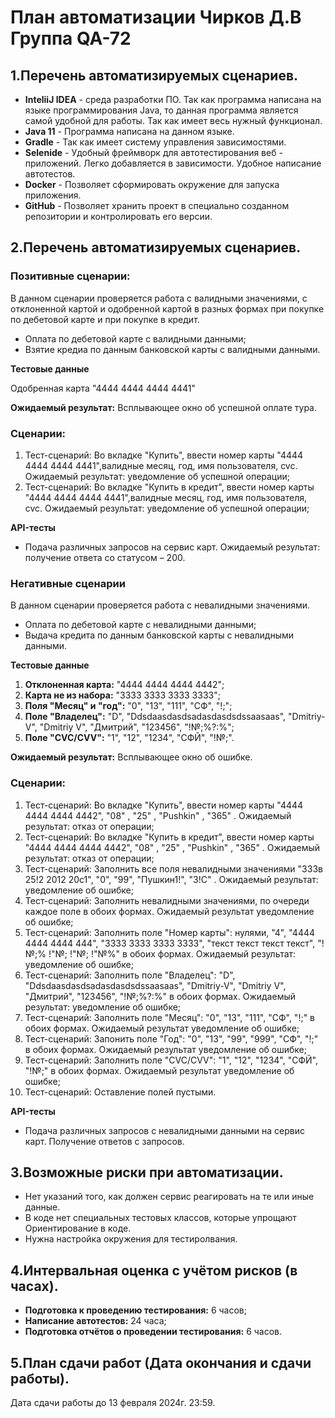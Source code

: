 # **План автоматизации Чирков Д.В Группа QA-72**

## **1.Перечень автоматизируемых сценариев.**

* **InteliiJ IDEA** - среда разработки ПО. Так как программа написана на языке программирования Java, то данная программа является самой удобной для работы. Так как имеет весь нужный функционал.
* **Java 11** - Программа написана на данном языке.
* **Gradle** - Так как имеет систему управления зависимостями.
* **Selenide** - Удобный фреймворк для автотестирования веб - приложений. Легко добавляется в зависимости. Удобное написание автотестов.
* **Docker** - Позволяет сформировать окружение для запуска приложения.
* **GitHub** - Позволяет хранить проект в специально созданном репозитории и контролировать его версии.

## **2.Перечень автоматизируемых сценариев.**

### **Позитивные сценарии:**

В данном сценарии проверяется работа с валидными значениями, с отклоненной картой и одобренной картой в разных формах при покупке по дебетовой карте и при покупке в кредит.

* Оплата по дебетовой карте с валидными данными;
* Взятие кредиа по данным банковской карты с валидными данными.

**Тестовые данные**

Одобренная карта "4444 4444 4444 4441"

**Ожидаемый результат:**
Всплывающее окно об успешной оплате тура.

### **Сценарии:**

1. Тест-сценарий: Во вкладке "Купить", ввести номер карты "4444 4444 4444 4441",валидные месяц, год, имя пользователя, cvc. Ожидаемый результат: уведомление об успешной операции;
2. Тест-сценарий: Во вкладке "Купить в кредит", ввести номер карты "4444 4444 4444 4441",валидные месяц, год, имя пользователя, cvc. Ожидаемый результат: уведомление об успешной операции;

**API-тесты**

* Подача различных запросов на сервис карт. Ожидаемый результат: получение ответа со статусом – 200.

### **Негативные сценарии**

В данном сценарии проверяется работа с невалидными значениями.

* Оплата по дебетовой карте с невалидными данными;
* Выдача кредита по данным банковской карты с невалидными данными.

**Тестовые данные**

1. **Отклоненная карта:** "4444 4444 4444 4442";
2. **Карта не из набора:** "3333 3333 3333 3333";
3. **Поля "Месяц" и "год":** "0", "13", "111", "СФ", "!;";
4. **Поле "Владелец":** "D", "Ddsdaasdasdsadasdasdsdssaasaas", "Dmitriy-V", "Dmitriy V", "Дмитрий", "123456", "!№;%?:%";
5. **Поле "CVC/CVV":** "1", "12", "1234", "СФЙ", "!№;".

**Ожидаемый результат:**
Всплывающее окно об ошибке. 

### **Сценарии:**

1. Тест-сценарий: Во вкладке "Купить", ввести номер карты "4444 4444 4444 4442", "08" , "25" , "Pushkin" , "365" . Ожидаемый результат: отказ от операции;
2. Тест-сценарий: Во вкладке "Купить в кредит", ввести номер карты "4444 4444 4444 4442", "08" , "25" , "Pushkin" , "365" . Ожидаемый результат: отказ от операции;
3. Тест-сценарий: Заполнить все поля невалидными значениями "333в 25!2 2012 20c1", "0", "99", "Пушкин1!", "3!С" . Ожидаемый результат: уведомление об ошибке;
4. Тест-сценарий: Заполнить невалидными значениями, по очереди каждое поле в обоих формах. Ожидаемый результат уведомление об ошибке;
5. Тест-сценарий: Заполнить поле "Номер карты": нулями, "4", "4444 4444 4444 444", "3333 3333 3333 3333", "текст текст текст текст", "!№;% !"№; !"№; !"№%" в обоих формах. Ожидаемый результат: уведомление об ошибке;
6. Тест-сценарий: Заполнить поле "Владелец": "D", "Ddsdaasdasdsadasdasdsdssaasaas", "Dmitriy-V", "Dmitriy V", "Дмитрий", "123456", "!№;%?:%" в обоих формах. Ожидаемый результат: уведомление об ошибке;
7. Тест-сценарий: Заполнить поле "Месяц": "0", "13", "111", "СФ", "!;" в обоих формах. Ожидаемый результат уведомление об ошибке;
8. Тест-сценарий: Запонить поле "Год": "0", "13", "99", "999", "СФ", "!;" в обоих формах. Ожидаемый результат уведомление об ошибке;
9. Тест-сценарий: Заполнить поле "CVC/CVV": "1", "12", "1234", "СФЙ", "!№;" в обоих формах. Ожидаемый результат уведомление об ошибке;
10. Тест-сценарий: Оставление полей пустыми.

**API-тесты**

* Подача различных запросов с невалидными данными на сервис карт. Получение ответов с запросов.

## **3.Возможные риски при автоматизации.**

* Нет указаний того, как должен сервис реагировать на те или иные данные.
* В коде нет специальных тестовых классов, которые упрощают Ориентирование в коде.
* Нужна настройка окружения для тестиролвания.

## **4.Интервальная оценка с учётом рисков (в часах).**

* **Подготовка к проведению тестирования:** 6 часов;
* **Написание автотестов:** 24 часа;
* **Подготовка отчётов о проведении тестирования:** 6 часов.

## **5.План сдачи работ (Дата окончания и сдачи работы).**
Дата сдачи работы до 13 февраля 2024г. 23:59.